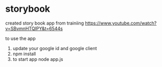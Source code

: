 # storybook
created story book app from trainiing https://www.youtube.com/watch?v=SBvmnHTQIPY&t=6544s

to use the app
1. update your google id and google client
2. npm install
3. to start app node app.js
